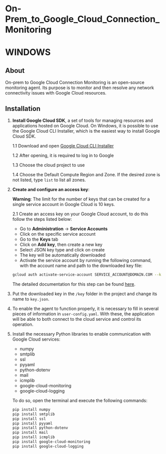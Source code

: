 # On-Prem_to_Google_Cloud_Connection_Monitoring


# WINDOWS

## About

On-prem to Google Cloud Connection Monitoring is an open-source monitoring agent. Its purpose is to monitor and then resolve any network connectivity issues with Google Cloud resources.

## Installation

1. **Install Google Cloud SDK**, a set of tools for managing resources and applications hosted on Google Cloud. On Windows, it is possible to use the Google Cloud CLI Installer, which is the easiest way to install Google Cloud SDK.

    1.1 Download and open [Google Cloud CLI Installer](https://dl.google.com/dl/cloudsdk/channels/rapid/GoogleCloudSDKInstaller.exe)

    1.2 After opening, it is required to log in to Google

    1.3 Choose the cloud project to use

    1.4 Choose the Default Compute Region and Zone. If the desired zone is not listed, type `list` to list all zones.

2. **Create and configure an access key**:

    **Warning**: The limit for the number of keys that can be created for a single service account in Google Cloud is 10 keys.

    2.1 Create an access key on your Google Cloud account, to do this follow the steps listed below:

    - Go to **Administration** -> **Service Accounts**
    - Click on the specific service account
    - Go to the **Keys** tab
    - Click on **Add key**, then create a new key
    - Select JSON key type and click on create
    - The key will be automatically downloaded
    - Activate the service account by running the following command, with the account name and path to the downloaded key file:
    
    ```bash
    gcloud auth activate-service-account SERVICE_ACCOUNT@DOMAIN.COM --key-file=/path/key.json
    ```

    The detailed documentation for this step can be found [here](https://cloud.google.com/sdk/gcloud/reference/auth/activate-service-account).

3. Put the downloaded key in the `/key` folder in the project and change its name to `key.json`.

4. To enable the agent to function properly, it is necessary to fill in several pieces of information in `user-config.yaml`. With these, the application will be able to both connect to the cloud service and control its operation.

5. Install the necessary Python libraries to enable communication with Google Cloud services:
    - numpy
    - smtplib
    - ssl
    - pyyaml
    - python-dotenv
    - mail
    - icmplib
    - google-cloud-monitoring
    - google-cloud-logging

    To do so, open the terminal and execute the following commands:

    ```bash
    pip install numpy
    pip install smtplib
    pip install ssl
    pip install pyyaml
    pip install python-dotenv
    pip install mail
    pip install icmplib
    pip install google-cloud-monitoring
    pip install google-cloud-logging
    ```
```
